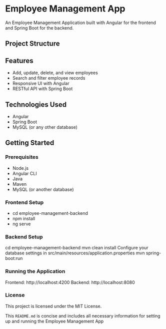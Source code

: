 # Employee Management App

An Employee Management Application built with Angular for the frontend and Spring Boot for the backend.

## Project Structure


## Features

- Add, update, delete, and view employees
- Search and filter employee records
- Responsive UI with Angular
- RESTful API with Spring Boot

## Technologies Used

- Angular
- Spring Boot
- MySQL (or any other database)

## Getting Started

### Prerequisites

- Node.js
- Angular CLI
- Java
- Maven
- MySQL (or another database)

### Frontend Setup

- cd employee-management-backend
- npm install
- ng serve

### Backend Setup

cd employee-management-backend
mvn clean install
Configure your database settings in src/main/resources/application.properties
mvn spring-boot:run

### Running the Application

Frontend: http://localhost:4200
Backend: http://localhost:8080

### License
This project is licensed under the MIT License.

This `README.md` is concise and includes all necessary information for setting up and running the Employee Management App


